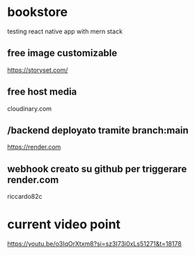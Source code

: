 # bookstore

testing react native app with mern stack

## free image customizable

https://storyset.com/

## free host media

cloudinary.com

## /backend deployato tramite branch:main

https://render.com

## webhook creato su github per triggerare render.com

riccardo82c

# current video point

https://youtu.be/o3IqOrXtxm8?si=sz3I73i0xLs51271&t=18178
